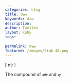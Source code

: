 ```yaml
---
categories: blog
title: ணே
keywords: ணே
description: 
author: Tamilan
layout: Ruby
tags: 
 
permalink: ணே
featured: /images/ttak-48.png
---
```

  
[ ṇē ]  
  
The compound of ண் and ஏ